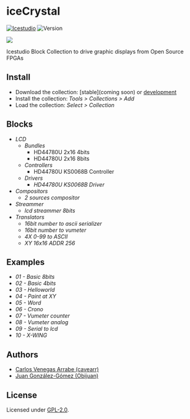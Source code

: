 # iceCrystal

[![Icestudio](https://img.shields.io/badge/collection-icestudio-blue.svg)](https://github.com/FPGAwars/icestudio)
![Version](https://img.shields.io/badge/version-v1.0.0-orange.svg)

![](https://github.com/cavearr/icecrystal/raw/master/assets/icons/icecrystal-logo.svg)

Icestudio Block Collection to drive graphic displays from Open Source FPGAs


## Install

* Download the collection: [stable](coming soon) or [development](https://github.com/cavearr/icecrystal/archive/master.zip)
* Install the collection: *Tools > Collections > Add*
* Load the collection: *Select > Collection*

## Blocks
* *LCD*
  * *Bundles*
    * HD44780U 2x16 4bits
    * HD44780U 2x16 8bits
  * *Controllers*
    * HD44780U KS0068B Controller
  * *Drivers*
    * *HD44780U KS0068B Driver*
* *Compositors*
  * *2 sources compositor*
* *Streammer*
  * *lcd streammer 8bits*
* *Translators*
  * *16bit number to ascii serializer*
  * *16bit number to vumeter*
  * *4X 0-99 to ASCII*
  * *XY 16x16 ADDR 256*
     
## Examples
* *01 - Basic 8bits*
* *02 - Basic 4bits*
* *03 - Helloworld*
* *04 - Paint at XY*	
* *05 - Word*
* *06 - Crono*
* *07 - Vumeter counter*
* *08 - Vumeter analog*	
* *09 - Serial to lcd*
* *10 - X-WING*
   

## Authors
* [Carlos Venegas Arrabe (cavearr)](https://github.com/cavearr)
* [Juan González-Gómez (Obijuan)](https://github.com/Obijuan)


## License

Licensed under [GPL-2.0](https://opensource.org/licenses/GPL-2.0).



